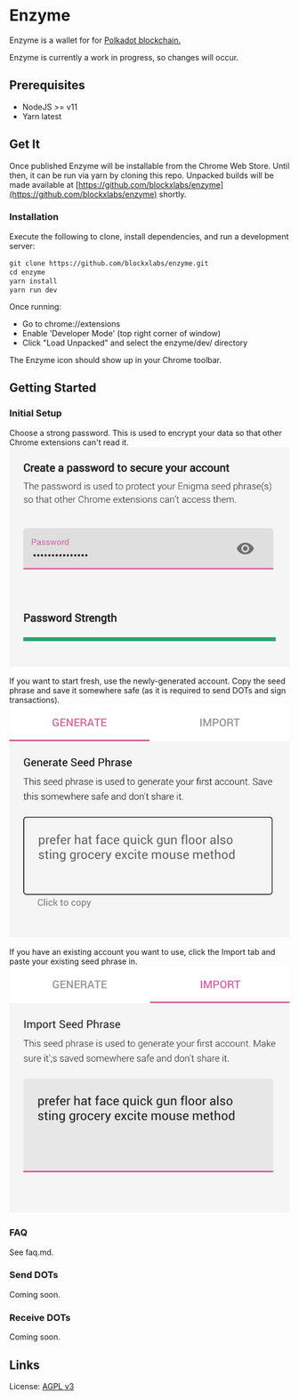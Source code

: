 # Enzyme

Enzyme is a wallet for for [Polkadot blockchain.](https://polkadot.network/)

Enzyme is currently a work in progress, so changes will occur.


## Prerequisites

- NodeJS >= v11
- Yarn latest

## Get It

Once published Enzyme will be installable from the Chrome Web Store. Until then, it can be run via yarn by cloning this repo. Unpacked builds will be made available at [https://github.com/blockxlabs/enzyme](https://github.com/blockxlabs/enzyme) shortly.

### Installation

Execute the following to clone, install dependencies, and run a development server:

    git clone https://github.com/blockxlabs/enzyme.git
    cd enzyme
    yarn install
    yarn run dev

Once running:

- Go to chrome://extensions
- Enable 'Developer Mode' (top right corner of window)
- Click "Load Unpacked" and select the enzyme/dev/ directory

The Enzyme icon should show up in your Chrome toolbar.

## Getting Started

### Initial Setup

Choose a strong password. This is used to encrypt your data so that other Chrome extensions can't read it.
![password screenshot](./docs/images/password.png)

If you want to start fresh, use the newly-generated account. Copy the seed phrase and save it somewhere safe (as it is required to send DOTs and sign transactions).
![generate account screenshot](./docs/images/generate.png)

If you have an existing account you want to use, click the Import tab and paste your existing seed phrase in.
![import account screenshot](./docs/images/import.png)

### FAQ

See faq.md.


### Send DOTs

Coming soon.

### Receive DOTs

Coming soon.

## Links

License: [AGPL v3](https://github.com/blockxlabs/enzyme/blob/master/LICENSE.md)
